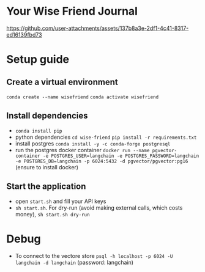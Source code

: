 # Your Wise Friend Journal

https://github.com/user-attachments/assets/137b8a3e-2df1-4c41-8317-ed16139fbd73

# Setup guide
## Create a virtual environment
`conda create --name wisefriend` `conda activate wisefriend`

## Install dependencies
* `conda install pip`
* python dependencies `cd wise-friend` `pip install -r requirements.txt`
* install postgres `conda install -y -c conda-forge postgresql`
* run the postgres docker container `docker run --name pgvector-container -e POSTGRES_USER=langchain -e POSTGRES_PASSWORD=langchain -e POSTGRES_DB=langchain -p 6024:5432 -d pgvector/pgvector:pg16` (ensure to install docker)

## Start the application
* open `start.sh` and fill your API keys
* `sh start.sh`. For dry-run (avoid making external calls, which costs money), `sh start.sh dry-run`

# Debug
* To connect to the vectore store
`psql -h localhost -p 6024 -U langchain -d langchain` (password: langchain)

